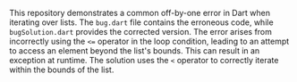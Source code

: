 This repository demonstrates a common off-by-one error in Dart when iterating over lists. The `bug.dart` file contains the erroneous code, while `bugSolution.dart` provides the corrected version.  The error arises from incorrectly using the `<=` operator in the loop condition, leading to an attempt to access an element beyond the list's bounds. This can result in an exception at runtime. The solution uses the `<` operator to correctly iterate within the bounds of the list.